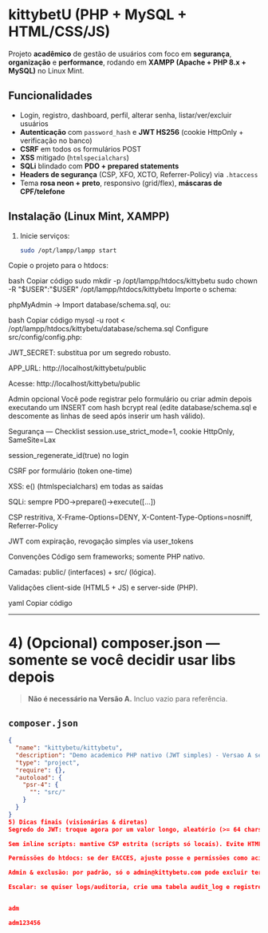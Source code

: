 # kittybetU (PHP + MySQL + HTML/CSS/JS)

Projeto **acadêmico** de gestão de usuários com foco em **segurança**, **organização** e **performance**, rodando em **XAMPP (Apache + PHP 8.x + MySQL)** no Linux Mint.

## Funcionalidades
- Login, registro, dashboard, perfil, alterar senha, listar/ver/excluir usuários
- **Autenticação** com `password_hash` e **JWT HS256** (cookie HttpOnly + verificação no banco)
- **CSRF** em todos os formulários POST
- **XSS** mitigado (`htmlspecialchars`)
- **SQLi** blindado com **PDO + prepared statements**
- **Headers de segurança** (CSP, XFO, XCTO, Referrer-Policy) via `.htaccess`
- Tema **rosa neon + preto**, responsivo (grid/flex), **máscaras de CPF/telefone**

## Instalação (Linux Mint, XAMPP)
1. Inicie serviços:
   ```bash
   sudo /opt/lampp/lampp start
Copie o projeto para o htdocs:

bash
Copiar código
sudo mkdir -p /opt/lampp/htdocs/kittybetu
sudo chown -R "$USER":"$USER" /opt/lampp/htdocs/kittybetu
Importe o schema:

phpMyAdmin → Import database/schema.sql, ou:

bash
Copiar código
mysql -u root < /opt/lampp/htdocs/kittybetu/database/schema.sql
Configure src/config/config.php:

JWT_SECRET: substitua por um segredo robusto.

APP_URL: http://localhost/kittybetu/public

Acesse: http://localhost/kittybetu/public

Admin opcional
Você pode registrar pelo formulário ou criar admin depois executando um INSERT com hash bcrypt real (edite database/schema.sql e descomente as linhas de seed após inserir um hash válido).

Segurança — Checklist
 session.use_strict_mode=1, cookie HttpOnly, SameSite=Lax

 session_regenerate_id(true) no login

 CSRF por formulário (token one-time)

 XSS: e() (htmlspecialchars) em todas as saídas

 SQLi: sempre PDO->prepare()->execute([...])

 CSP restritiva, X-Frame-Options=DENY, X-Content-Type-Options=nosniff, Referrer-Policy

 JWT com expiração, revogação simples via user_tokens

Convenções
Código sem frameworks; somente PHP nativo.

Camadas: public/ (interfaces) + src/ (lógica).

Validações client-side (HTML5 + JS) e server-side (PHP).

yaml
Copiar código

---

# 4) (Opcional) composer.json — **somente** se você decidir usar libs depois
> **Não é necessário na Versão A.** Incluo vazio para referência.

## `composer.json`
```json
{
  "name": "kittybetu/kittybetu",
  "description": "Demo academico PHP nativo (JWT simples) - Versao A sem deps",
  "type": "project",
  "require": {},
  "autoload": {
    "psr-4": {
      "": "src/"
    }
  }
}
5) Dicas finais (visionárias & diretas)
Segredo do JWT: troque agora por um valor longo, aleatório (>= 64 chars).

Sem inline scripts: mantive CSP estrita (scripts só locais). Evite HTML inline de JS.

Permissões do htdocs: se der EACCES, ajuste posse e permissões como acima.

Admin & exclusão: por padrão, só o admin@kittybetu.com pode excluir terceiros; usuário comum só exclui a si mesmo — ética mínima para demo.

Escalar: se quiser logs/auditoria, crie uma tabela audit_log e registre login/logout, updates e deletes.


adm

adm123456